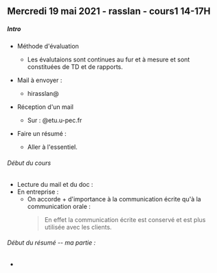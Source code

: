 ## Mercredi 19 mai 2021 - rasslan - cours1 14-17H

##### Intro 
- Méthode d'évaluation
    - Les évalutaions sont continues au fur et à mesure et sont constituées de TD et de rapports.
- Mail à envoyer :
     - hirasslan@

-  Réception d'un mail 
    - Sur : @etu.u-pec.fr
    <!-- -  -->

-  Faire un résumé :
    - Aller à l'essentiel.
    <!-- -  -->
<!-- -  -->
<!-- -  -->


###### Début du cours 

- Lecture du mail et du doc :
    <!-- -  -->
    <!-- -  -->
- En entreprise :
    - On accorde + d'importance à la communication écrite qu'à la communication orale :
        > En effet la communication écrite est conservé et est plus utilisée avec les clients. 


###### Début du résumé -- ma partie :


 
- 
